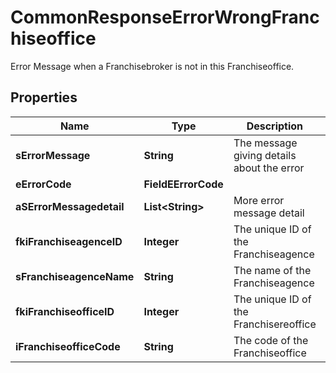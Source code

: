 

# CommonResponseErrorWrongFranchiseoffice

Error Message when a Franchisebroker is not in this Franchiseoffice.

## Properties

| Name | Type | Description | Notes |
|------------ | ------------- | ------------- | -------------|
|**sErrorMessage** | **String** | The message giving details about the error |  |
|**eErrorCode** | **FieldEErrorCode** |  |  |
|**aSErrorMessagedetail** | **List&lt;String&gt;** | More error message detail |  [optional] |
|**fkiFranchiseagenceID** | **Integer** | The unique ID of the Franchiseagence |  |
|**sFranchiseagenceName** | **String** | The name of the Franchiseagence |  |
|**fkiFranchiseofficeID** | **Integer** | The unique ID of the Franchisereoffice |  |
|**iFranchiseofficeCode** | **String** | The code of the Franchiseoffice |  |



